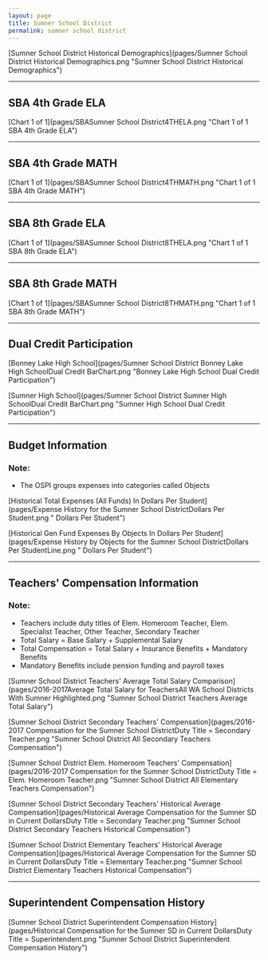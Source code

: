 ```yaml
---
layout: page
title: Sumner School District
permalink: sumner school district
---
```



[Sumner School District Historical Demographics](pages/Sumner School District Historical Demographics.png "Sumner School District Historical Demographics")

___

## SBA 4th Grade ELA

[Chart 1 of 1](pages/SBASumner School District4THELA.png "Chart 1 of 1 SBA 4th Grade ELA")


___

## SBA 4th Grade MATH

[Chart 1 of 1](pages/SBASumner School District4THMATH.png "Chart 1 of 1 SBA 4th Grade MATH")


___

## SBA 8th Grade ELA

[Chart 1 of 1](pages/SBASumner School District8THELA.png "Chart 1 of 1 SBA 8th Grade ELA")


___

## SBA 8th Grade MATH

[Chart 1 of 1](pages/SBASumner School District8THMATH.png "Chart 1 of 1 SBA 8th Grade MATH")


___

## Dual Credit Participation

[Bonney Lake High School](pages/Sumner School District Bonney Lake High SchoolDual Credit BarChart.png "Bonney Lake High School Dual Credit Participation")

[Sumner High School](pages/Sumner School District Sumner High SchoolDual Credit BarChart.png "Sumner High School Dual Credit Participation")


___

## Budget Information
### Note:
- The OSPI groups expenses into categories called Objects

[Historical Total Expenses (All Funds) In Dollars Per Student](pages/Expense History for the Sumner School DistrictDollars Per Student.png " Dollars Per Student")

[Historical Gen Fund Expenses By Objects In Dollars Per Student](pages/Expense History by Objects for the Sumner School DistrictDollars Per StudentLine.png " Dollars Per Student")


___

## Teachers' Compensation Information
### Note:
- Teachers include duty titles of Elem. Homeroom Teacher, Elem. Specialist Teacher, Other Teacher, Secondary Teacher
- Total Salary = Base Salary + Supplemental Salary
- Total Compensation = Total Salary + Insurance Benefits + Mandatory Benefits
- Mandatory Benefits include pension funding and payroll taxes

[Sumner School District Teachers' Average Total Salary Comparison](pages/2016-2017Average Total Salary for TeachersAll WA School Districts With Sumner Highlighted.png "Sumner School District Teachers Average Total Salary")

[Sumner School District Secondary Teachers' Compensation](pages/2016-2017 Compensation for the Sumner School DistrictDuty Title = Secondary Teacher.png "Sumner School District All Secondary Teachers Compensation")

[Sumner School District Elem. Homeroom Teachers' Compensation](pages/2016-2017 Compensation for the Sumner School DistrictDuty Title = Elem. Homeroom Teacher.png "Sumner School District All Elementary Teachers Compensation")

[Sumner School District Secondary Teachers' Historical Average Compensation](pages/Historical Average Compensation for the Sumner SD in Current DollarsDuty Title = Secondary Teacher.png "Sumner School District Secondary Teachers Historical Compensation")

[Sumner School District Elementary Teachers' Historical Average Compensation](pages/Historical Average Compensation for the Sumner SD in Current DollarsDuty Title = Elementary Teacher.png "Sumner School District Elementary Teachers Historical Compensation")


___

## Superintendent Compensation History

[Sumner School District Superintendent Compensation History](pages/Historical Compensation for the Sumner SD in Current DollarsDuty Title = Superintendent.png "Sumner School District Superintendent Compensation History")

